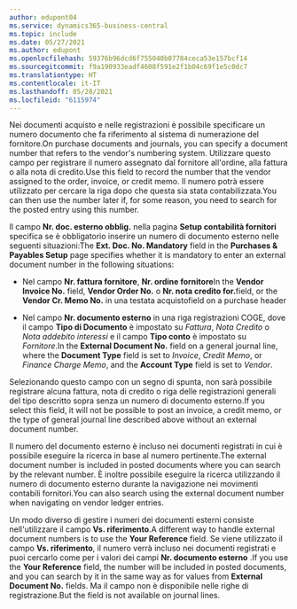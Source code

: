 ```yaml
---
author: edupont04
ms.service: dynamics365-business-central
ms.topic: include
ms.date: 05/27/2021
ms.author: edupont
ms.openlocfilehash: 59376b96dcd6f755040b07784ceca53e157bcf14
ms.sourcegitcommit: f9a190933eadf4608f591e2f1b04c69f1e5c0dc7
ms.translationtype: HT
ms.contentlocale: it-IT
ms.lasthandoff: 05/28/2021
ms.locfileid: "6115974"
---
```

<span data-ttu-id="861c9-101">Nei documenti acquisto e nelle registrazioni è possibile specificare un numero documento che fa riferimento al sistema di numerazione del fornitore.</span><span class="sxs-lookup"><span data-stu-id="861c9-101">On purchase documents and journals, you can specify a document number that refers to the vendor's numbering system.</span></span> <span data-ttu-id="861c9-102">Utilizzare questo campo per registrare il numero assegnato dal fornitore all'ordine, alla fattura o alla nota di credito.</span><span class="sxs-lookup"><span data-stu-id="861c9-102">Use this field to record the number that the vendor assigned to the order, invoice, or credit memo.</span></span> <span data-ttu-id="861c9-103">Il numero potrà essere utilizzato per cercare la riga dopo che questa sia stata contabilizzata.</span><span class="sxs-lookup"><span data-stu-id="861c9-103">You can then use the number later if, for some reason, you need to search for the posted entry using this number.</span></span>

<span data-ttu-id="861c9-104">Il campo **Nr. doc. esterno obblig.** nella pagina **Setup contabilità fornitori** specifica se è obbligatorio inserire un numero di documento esterno nelle seguenti situazioni:</span><span class="sxs-lookup"><span data-stu-id="861c9-104">The **Ext. Doc. No. Mandatory** field in the **Purchases & Payables Setup** page specifies whether it is mandatory to enter an external document number in the following situations:</span></span>

* <span data-ttu-id="861c9-105">Nel campo **Nr. fattura fornitore**, **Nr. ordine fornitore**</span><span class="sxs-lookup"><span data-stu-id="861c9-105">In the **Vendor Invoice No.** field, **Vendor Order No.**</span></span> <span data-ttu-id="861c9-106">o **Nr. nota credito for.**</span><span class="sxs-lookup"><span data-stu-id="861c9-106">field, or the **Vendor Cr. Memo No.**</span></span> <span data-ttu-id="861c9-107">in una testata acquisto</span><span class="sxs-lookup"><span data-stu-id="861c9-107">field on a purchase header</span></span>

* <span data-ttu-id="861c9-108">Nel campo **Nr. documento esterno** in una riga registrazioni COGE, dove il campo **Tipo di Documento** è impostato su *Fattura*, *Nota Credito* o *Nota addebito interessi* e il campo **Tipo conto** è impostato su *Fornitore*.</span><span class="sxs-lookup"><span data-stu-id="861c9-108">In the **External Document No.** field on a general journal line, where the **Document Type** field is set to *Invoice*, *Credit Memo*, or *Finance Charge Memo*, and the **Account Type** field is set to *Vendor*.</span></span>

<span data-ttu-id="861c9-109">Selezionando questo campo con un segno di spunta, non sarà possibile registrare alcuna fattura, nota di credito o riga delle registrazioni generali del tipo descritto sopra senza un numero di documento esterno.</span><span class="sxs-lookup"><span data-stu-id="861c9-109">If you select this field, it will not be possible to post an invoice, a credit memo, or the type of general journal line described above without an external document number.</span></span>

<span data-ttu-id="861c9-110">Il numero del documento esterno è incluso nei documenti registrati in cui è possibile eseguire la ricerca in base al numero pertinente.</span><span class="sxs-lookup"><span data-stu-id="861c9-110">The external document number is included in posted documents where you can search by the relevant number.</span></span> <span data-ttu-id="861c9-111">È inoltre possibile eseguire la ricerca utilizzando il numero di documento esterno durante la navigazione nei movimenti contabili fornitori.</span><span class="sxs-lookup"><span data-stu-id="861c9-111">You can also search using the external document number when navigating on vendor ledger entries.</span></span>

<span data-ttu-id="861c9-112">Un modo diverso di gestire i numeri dei documenti esterni consiste nell'utilizzare il campo **Vs. riferimento**.</span><span class="sxs-lookup"><span data-stu-id="861c9-112">A different way to handle external document numbers is to use the **Your Reference** field.</span></span> <span data-ttu-id="861c9-113">Se viene utilizzato il campo **Vs. riferimento**, il numero verrà incluso nei documenti registrati e puoi cercarlo come per i valori dei campi **Nr. documento esterno** .</span><span class="sxs-lookup"><span data-stu-id="861c9-113">If you use the **Your Reference** field, the number will be included in posted documents, and you can search by it in the same way as for values from **External Document No.** fields.</span></span> <span data-ttu-id="861c9-114">Ma il campo non è disponibile nelle righe di registrazione.</span><span class="sxs-lookup"><span data-stu-id="861c9-114">But the field is not available on journal lines.</span></span>
